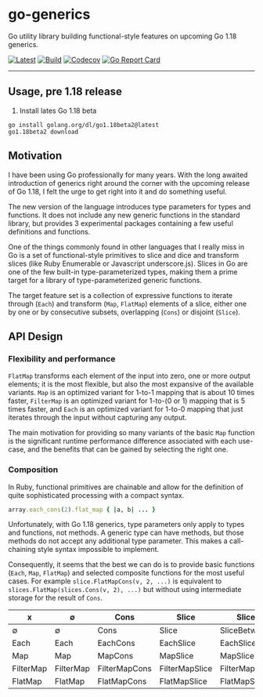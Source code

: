 # go-generics

Go utility library building functional-style features on upcoming Go 1.18
generics.

[![Latest](
  https://img.shields.io/github/v/tag/maargenton/go-generics?color=blue&label=latest&logo=go&logoColor=white&sort=semver)](
  https://pkg.go.dev/github.com/maargenton/go-generics)
[![Build](
  https://img.shields.io/github/workflow/status/maargenton/go-generics/build?label=build&logo=github&logoColor=aaaaaa)](
  https://github.com/maargenton/go-generics/actions?query=branch%3Amaster)
[![Codecov](
  https://img.shields.io/codecov/c/github/maargenton/go-generics?label=codecov&logo=codecov&logoColor=aaaaaa&token=fVZ3ZMAgfo)](
  https://codecov.io/gh/maargenton/go-generics)
[![Go Report Card](
  https://goreportcard.com/badge/github.com/maargenton/go-generics)](
  https://goreportcard.com/report/github.com/maargenton/go-generics)


---------------------------


## Usage, pre 1.18 release

1. Install lates Go 1.18 beta

```
go install golang.org/dl/go1.18beta2@latest
go1.18beta2 download
```

## Motivation

I have been using Go professionally for many years. With the long awaited
introduction of generics right around the corner with the upcoming release of Go
1.18, I felt the urge to get right into it and do something useful.

The new version of the language introduces type parameters for types and
functions. It does not include any new generic functions in the standard
library, but provides 3 experimental packages containing a few useful
definitions and functions.

One of the things commonly found in other languages that I really miss in Go is
a set of functional-style primitives to slice and dice and transform slices
(like Ruby Enumerable or Javascript underscore.js). Slices in Go are one of the
few built-in type-parameterized types, making them a prime target for a library
of type-parameterized generic functions.

The target feature set is a collection of expressive functions to iterate
through (`Each`) and transform (`Map`, `FlatMap`) elements of a slice, either
one by one or by consecutive subsets, overlapping (`Cons`) or disjoint
(`Slice`).

## API Design

### Flexibility and performance

`FlatMap` transforms each element of the input into zero, one or more output
elements; it is the most flexible, but also the most expansive of the available
variants. `Map` is an optimized variant for 1-to-1 mapping that is about 10
times faster, `FilterMap` is an optimized variant for 1-to-(0 or 1) mapping that
is 5 times faster, and `Each` is an optimized variant for 1-to-0 mapping that
just iterates through the input without capturing any output.

The main motivation for providing so many variants of the basic `Map` function
is the significant runtime performance difference associated with each use-case,
and the benefits that can be gained by selecting the right one.

### Composition

In Ruby, functional primitives are chainable and allow for the definition of quite sophisticated processing with a compact syntax.

```ruby
array.each_cons(2).flat_map { |a, b| ... }
```

Unfortunately, with Go 1.18 generics, type parameters only apply to types and
functions, not methods. A generic type can have methods, but those methods do
not accept any additional type parameter. This makes a call-chaining style
syntax impossible to implement.

Consequently, it seems that the best we can do is to provide basic functions
(`Each`, `Map`, `FlatMap`) and selected composite functions for the most useful
cases. For example `slice.FlatMapCons(v, 2, ...)` is equivalent to
`slices.FlatMap(slices.Cons(v, 2), ...)` but without using intermediate storage
for the result of `Cons`.

x         | ∅         | Cons | Slice | SliceBetween | SliceBy
--------- | --------- | - | - | - | -
∅         | ∅         | Cons | Slice | SliceBetween | SliceBy
Each      | Each      | EachCons | EachSlice | EachSliceBetween | EachSliceBy
Map       | Map       | MapCons | MapSlice | MapSliceBetween | MapSliceBy
FilterMap | FilterMap | FilterMapCons | FilterMapSlice | FilterMapSliceBetween | FilterMapSliceBy
FlatMap   | FlatMap   | FlatMapCons | FlatMapSlice | FlatMapSliceBetween | FlatMapSliceBy

